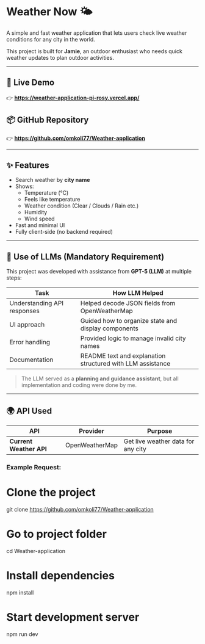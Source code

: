 # Weather Now 🌤️  
A simple and fast weather application that lets users check live weather conditions for any city in the world.

This project is built for **Jamie**, an outdoor enthusiast who needs quick weather updates to plan outdoor activities.

---

## 🔗 Live Demo  
👉 **https://weather-application-pi-rosy.vercel.app/**

## 📦 GitHub Repository  
👉 **https://github.com/omkoli77/Weather-application**

---

## ✨ Features

- Search weather by **city name**
- Shows:
  - Temperature (°C)
  - Feels like temperature
  - Weather condition (Clear / Clouds / Rain etc.)
  - Humidity
  - Wind speed
- Fast and minimal UI
- Fully client-side (no backend required)

---

## 🧠 Use of LLMs (Mandatory Requirement)

This project was developed with assistance from **GPT-5 (LLM)** at multiple steps:

| Task | How LLM Helped |
|------|----------------|
| Understanding API responses | Helped decode JSON fields from OpenWeatherMap |
| UI approach | Guided how to organize state and display components |
| Error handling | Provided logic to manage invalid city names |
| Documentation | README text and explanation structured with LLM assistance |

> The LLM served as a **planning and guidance assistant**, but all implementation and coding were done by me.

---

## 🌍 API Used

| API | Provider | Purpose |
|-----|----------|---------|
| **Current Weather API** | OpenWeatherMap | Get live weather data for any city |

### Example Request:

# Clone the project
git clone https://github.com/omkoli77/Weather-application

# Go to project folder
cd Weather-application

# Install dependencies
npm install

# Start development server
npm run dev
